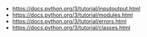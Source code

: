 - https://docs.python.org/3/tutorial/inputoutput.html
- https://docs.python.org/3/tutorial/modules.html
- https://docs.python.org/3/tutorial/errors.html
- https://docs.python.org/3/tutorial/classes.html
